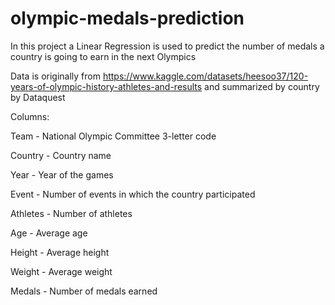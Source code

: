 # olympic-medals-prediction
In this project a Linear Regression is used to predict the number of medals a country is going to earn in the next Olympics

Data is originally from https://www.kaggle.com/datasets/heesoo37/120-years-of-olympic-history-athletes-and-results and summarized by country by Dataquest

Columns:

Team - National Olympic Committee 3-letter code

Country - Country name

Year - Year of the games

Event - Number of events in which the country participated

Athletes - Number of athletes

Age - Average age

Height - Average height

Weight - Average weight

Medals - Number of medals earned
